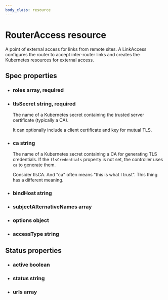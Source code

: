 ```yaml
---
body_class: resource
---
```


# RouterAccess resource

<section>

A point of external access for links from remote sites.  A
LinkAccess configures the router to accept inter-router
links and creates the Kubernetes resources for external
access.

</section>

<section>

## Spec properties

- <h3 id="roles">roles <span class="property-info">array, required</span></h3>

- <h3 id="tlssecret">tlsSecret <span class="property-info">string, required</span></h3>

  The name of a Kubernetes secret containing the trusted
  server certificate (typically a CA).
  
  It can optionally include a client certificate and key for
  mutual TLS.

- <h3 id="ca">ca <span class="property-info">string</span></h3>

  The name of a Kubernetes secret containing a CA for
  generating TLS credentials.  If the `tlsCredentials`
  property is not set, the controller uses `ca` to
  generate them.

  Consider tlsCA.  And "ca" often means "this is what I trust".  This thing has a different meaning.

- <h3 id="bindhost">bindHost <span class="property-info">string</span></h3>

- <h3 id="subjectalternativenames">subjectAlternativeNames <span class="property-info">array</span></h3>

- <h3 id="options">options <span class="property-info">object</span></h3>

- <h3 id="accesstype">accessType <span class="property-info">string</span></h3>

</section>

<section>

## Status properties

- <h3 id="active">active <span class="property-info">boolean</span></h3>

- <h3 id="status">status <span class="property-info">string</span></h3>

- <h3 id="urls">urls <span class="property-info">array</span></h3>

</section>
